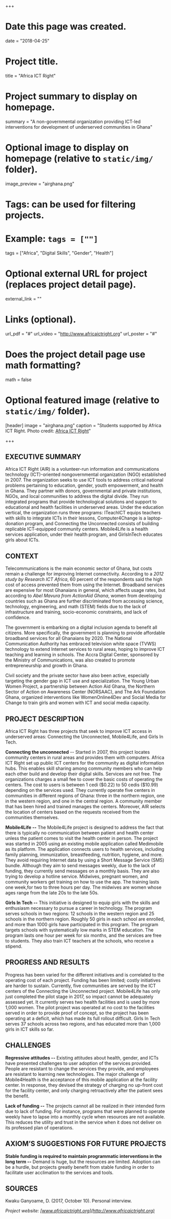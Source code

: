 +++
# Date this page was created.
date = "2018-04-25"

# Project title.
title = "Africa ICT Right"

# Project summary to display on homepage.
summary = "A non-governmental organization providing ICT-led interventions for development of underserved communities in Ghana"

# Optional image to display on homepage (relative to `static/img/` folder).
image_preview = "airghana.png"

# Tags: can be used for filtering projects.
# Example: `tags = [""]`
tags = ["Africa", "Digital Skills", "Gender", "Health"]

# Optional external URL for project (replaces project detail page).
external_link = ""

# Links (optional).

url_pdf = "#"
url_video = "http://www.africaictright.org"
url_poster = "#"

# Does the project detail page use math formatting?
math = false



# Optional featured image (relative to `static/img/` folder).
[header]
image = "airghana.png"
caption = "Students supported by Africa ICT Right. Photo credit: [Africa ICT Right](www.africaictright.org)"

+++
## EXECUTIVE SUMMARY

Africa ICT Right (AIR) is a volunteer-run information and communications
technology (ICT)-oriented nongovernmental organization (NGO) established
in 2007. The organization seeks to use ICT tools to address critical
national problems pertaining to education, gender, youth empowerment,
and health in Ghana. They partner with donors, governmental and private
institutions, NGOs, and local communities to address the digital divide.
They run integrated programs that provide technological solutions and
support to educational and health facilities in underserved areas. Under
the education vertical, the organization runs three programs: ITeachICT
equips teachers with skills to integrate ICTs in their lessons,
Computer4Change is a laptop-donation program, and Connecting the
Unconnected consists of building replicable ICT-equipped community
centers. Mobile4Life is a health services application, under their
health program, and GirlsInTech educates girls about ICTs.

## CONTEXT

Telecommunications is the main economic
sector of Ghana, but costs remain a
challenge for improving Internet connectivity. According to a *2012
study by Research ICT Africa*, 60 percent of the respondents said the
high cost of access prevented them from using the Internet. Broadband
services are expensive for most Ghanaians in general, which affects
usage rates, but according to *Abel Mavura from ActionAid Ghana*, women
from developing countries such as Ghana are further discriminated from
accessing science, technology, engineering, and math (STEM) fields due
to the lack of infrastructure and training, socio-economic constraints,
and lack of confidence.

The government is embarking on a digital inclusion agenda to benefit all
citizens. More specifically, the government is planning to provide
affordable broadband services for all Ghanaians by 2020. The National
Communication Authority has embraced television white space (TVWS)
technology to extend Internet services to rural areas, hoping to improve
ICT teaching and learning in schools. The Accra Digital Center,
sponsored by the Ministry of Communications, was also created to promote
entrepreneurship and growth in Ghana.

Civil society and the private sector have also been active, especially
targeting the gender gap in ICT use and specialization. The Young Urban
Women Project, a partnership between Action Aid Ghana, the Northern
Sector of Action on Awareness Center (NORSAAC), and The Ark Foundation
Ghana, organized interventions like WomenOnline4Dev and Social Media for
Change to train girls and women with ICT and social media capacity.


## PROJECT DESCRIPTION

Africa ICT Right has three projects that seek to improve ICT access in
underserved areas: Connecting the Unconnected, Mobile4Life, and Girls In
Tech.

**Connecting the unconnected** -- Started in 2007, this project locates
community centers in rural areas and provides them with computers.
Africa ICT Right set up public ICT centers for the community as digital
information hubs. This enables skill sharing among community members who
can help each other build and develop their digital skills. Services are
not free. The organizations charges a small fee to cover the basic costs
of operating the centers. The cost to users is between 1 cedi (\$0.22)
to 50 cedis (\$10.99) depending on the services used. They currently
operate five centers in communities in different regions of Ghana: three
in the northern region, one in the western region, and one in the
central region. A community member that has been hired and trained
manages the centers. Moreover, AIR selects the location of centers based
on the requests received from the communities themselves.

**Mobile4Life --** The Mobile4Life project is designed to address the
fact that there is typically no communication between patient and health
center unless the patient comes to visit the health center in person.
The project was started in 2005 using an existing mobile application
called Medimobile as its platform. The application connects users to
health services, including family planning, immunization, breastfeeding,
nutrition, hygiene, and more. They avoid requiring Internet data by
using a Short Message Service (SMS) bundle. Although they aim to send
messages weekly, due to the lack of funding, they currently send
messages on a monthly basis. They are also trying to develop a hotline
service. Midwives, pregnant women, and community workers get training on
how to use the app. The training lasts one week,for two to three hours
per day. The midwives are women whose ages range from the late 20s to
the late 50s.

**Girls In Tech --** This initiative is designed to equip girls with the
skills and enthusiasm necessary to pursue a career in technology. The
program serves schools in two regions: 12 schools in the western region
and 25 schools in the northern region. Roughly 50 girls in each school
are enrolled, and more than 1000 girls have participated in this
program. The program targets schools with systematically low marks in
STEM education. The program lasts one hour per week for six months, and
the services are free to students. They also train ICT teachers at the
schools, who receive a stipend.

## PROGRESS AND RESULTS

Progress has been varied for the different initiatives and is correlated
to the operating cost of each project. Funding has been limited; costly
initiatives are harder to sustain. Currently, five communities are
served by the ICT centers of the Connecting the Unconnected project.
Mobile4Life has only just completed the pilot stage in 2017, so impact
cannot be adequately assessed yet. It currently serves two health
facilities and is used by more 1,000 women. The pilot project was
operated at no cost to the facilities served in order to provide proof
of concept, so the project has been operating at a deficit, which has
made its full rollout difficult. Girls In Tech serves 37 schools across
two regions, and has educated more than 1,000 girls in ICT skills so
far.

## CHALLENGES

**Regressive attitudes --** Existing attitudes about health, gender, and
ICTs have presented challenges to user adoption of the services
provided. People are resistant to change the services they provide, and
employees are resistant to learning new technologies. The major
challenge of Mobile4Health is the acceptance of this mobile application
at the facility center. In response, they devised the strategy of
charging no up-front cost for the facility center, and only charging
retroactively after the patient sees the benefit.

**Lack of funding --** The projects cannot all be realized in their
intended form due to lack of funding. For instance, programs that were
planned to operate weekly have to lapse into a monthly cycle when
resources are not available. This reduces the utility and trust in the
service when it does not deliver on its professed plan of operations.


## AXIOM’S SUGGESTIONS FOR FUTURE PROJECTS
**Stable funding is required to maintain programmatic interventions in
the long term --** Demand is huge, but the resources are limited.
Adoption can be a hurdle, but projects greatly benefit from stable
funding in order to facilitate user acclimation to the services and
tools.



## SOURCES
Kwaku Ganyoame, D. (2017, October 10). Personal interview.

*Project website: [www.africaictright.org](http://www.africaictright.org)*






